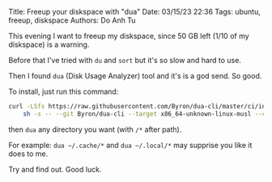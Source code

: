 Title: Freeup your diskspace with "dua"
Date: 03/15/23 22:36
Tags: ubuntu, freeup, diskspace
Authors: Do Anh Tu


This evening I want to freeup my diskspace, since 50 GB left (1/10 of my diskspace) is a warning.

Before that I've tried with `du` and `sort` but it's so slow and hard to use. 

Then I found `dua` (Disk Usage Analyzer) tool and it's is a god send. So good.

To install, just run this command:

```bash
curl -LSfs https://raw.githubusercontent.com/Byron/dua-cli/master/ci/install.sh | \
    sh -s -- --git Byron/dua-cli --target x86_64-unknown-linux-musl --crate dua --tag v2.17.4
```

then `dua` any directory you want (with `/*` after path).

For example: `dua ~/.cache/*` and `dua ~/.local/*` may supprise you like it does to me.


Try and find out. Good luck.

